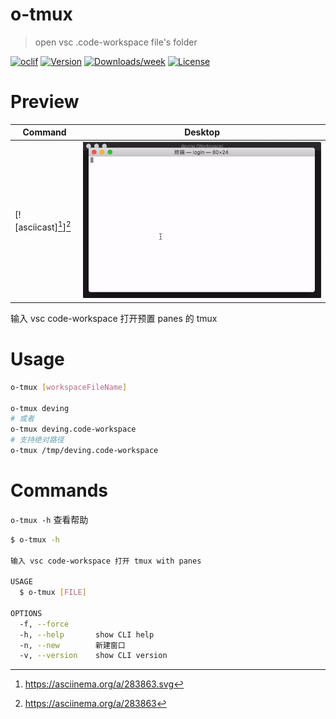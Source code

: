 # o-tmux

> open vsc .code-workspace file&#39;s folder

[![oclif](https://img.shields.io/badge/cli-oclif-brightgreen.svg)](https://oclif.io)
[![Version](https://img.shields.io/npm/v/o-tmux.svg)](https://npmjs.org/package/o-tmux)
[![Downloads/week](https://img.shields.io/npm/dw/o-tmux.svg)](https://npmjs.org/package/o-tmux)
[![License](https://img.shields.io/npm/l/o-tmux.svg)](https://github.com/songlairui/o-tmux/blob/master/package.json)

# Preview

| Command                  | Desktop                          |
| ------------------------ | -------------------------------- |
| [![asciicast][^svg]][^1] | ![Desktop](./preview/o-tmux.gif) |

输入 vsc code-workspace 打开预置 panes 的 tmux

# Usage

```bash
o-tmux [workspaceFileName]

o-tmux deving
# 或者
o-tmux deving.code-workspace
# 支持绝对路径
o-tmux /tmp/deving.code-workspace
```

# Commands

`o-tmux -h` 查看帮助

```bash
$ o-tmux -h

输入 vsc code-workspace 打开 tmux with panes

USAGE
  $ o-tmux [FILE]

OPTIONS
  -f, --force
  -h, --help       show CLI help
  -n, --new        新建窗口
  -v, --version    show CLI version
```

[^1]: https://asciinema.org/a/283863
[^svg]: https://asciinema.org/a/283863.svg
